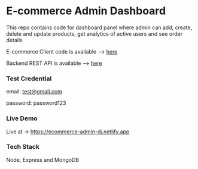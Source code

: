 
# E-commerce Admin Dashboard

This repo contains code for dashboard panel where admin can add, create, delete and update products, get analytics of active users and see order details 

E-commerce Client code is available --> [here](https://github.com/dhananjayjaiswal16/mern-ecommerce) 

Backend REST API is available --> [here](https://github.com/dhananjayjaiswal16/ecommerce-backend-api)


### Test Credential
email: test@gmail.com

password: password123

### Live Demo

Live at -> https://ecommerce-admin-dj.netlify.app
### Tech Stack

Node, Express and MongoDB

